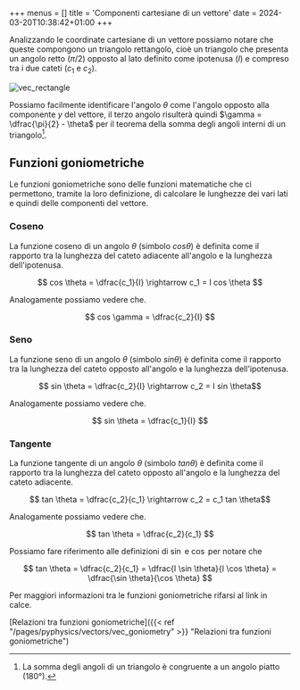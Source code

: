 +++
menus = []
title = 'Componenti cartesiane di un vettore'
date = 2024-03-20T10:38:42+01:00
+++

Analizzando le coordinate cartesiane di un vettore possiamo notare che queste compongono un triangolo rettangolo, cioè un triangolo che presenta un angolo retto ($\pi/2$) opposto al lato definito come ipotenusa ($I$) e compreso tra i due cateti ($c_1$ e $c_2$).

![vec_rectangle](/static/img/vec_rectangle.png "Triangolo rettangolo")

Possiamo facilmente identificare l'angolo $\theta$ come l'angolo opposto alla componente $y$ del vettore, il terzo angolo risulterà quindi $\gamma = \dfrac{\pi}{2} - \theta$ per il teorema della somma degli angoli interni di un triangolo[^1].

<h2>Funzioni goniometriche</h2>

Le funzioni goniometriche sono delle funzioni matematiche che ci permettono, tramite la loro definizione, di calcolare le lunghezze dei vari lati e quindi delle componenti del vettore.

<h3>Coseno</h3>

La funzione coseno di un angolo $\theta$ (simbolo $cos\theta$) è definita come il rapporto tra la lunghezza del cateto adiacente all'angolo e la lunghezza dell'ipotenusa.

$$ cos \theta = \dfrac{c_1}{I} \rightarrow c_1 = I cos \theta $$

Analogamente possiamo vedere che.

$$ cos \gamma = \dfrac{c_2}{I} $$

<h3>Seno</h3>

La funzione seno di un angolo $\theta$ (simbolo $sin\theta$) è definita come il rapporto tra la lunghezza del cateto opposto all'angolo e la lunghezza dell'ipotenusa.

$$ sin \theta = \dfrac{c_2}{I} \rightarrow c_2 = I sin \theta$$

Analogamente possiamo vedere che.

$$ sin \theta = \dfrac{c_1}{I} $$

<h3>Tangente</h3>

La funzione tangente di un angolo $\theta$ (simbolo $tan\theta$) è definita come il rapporto tra la lunghezza del cateto opposto all'angolo e la lunghezza del cateto adiacente.

$$ tan \theta = \dfrac{c_2}{c_1} \rightarrow c_2 = c_1 tan \theta$$

Analogamente possiamo vedere che.

$$ tan \theta = \dfrac{c_2}{c_1} $$

Possiamo fare riferimento alle definizioni di $\sin$ e $\cos$ per notare che

$$ tan \theta = \dfrac{c_2}{c_1} = \dfrac{I \sin \theta}{I \cos \theta} = \dfrac{\sin \theta}{\cos \theta} $$


Per maggiori informazioni tra le funzioni goniometriche rifarsi al link in calce.

[Relazioni tra funzioni goniometriche]({{< ref "/pages/pyphysics/vectors/vec_goniometry" >}}  "Relazioni tra funzioni goniometriche")

[^1]: La somma degli angoli di un triangolo è congruente a un angolo piatto (180°).
